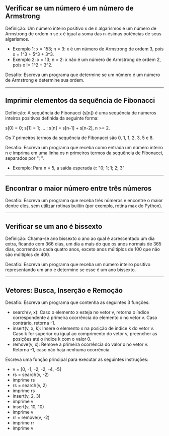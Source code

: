 ## Verificar se um número é um número de Armstrong

Definição: Um número inteiro positivo x de n algarismos é um número de Armstrong de ordem n se x é igual a soma das n-ésimas potências de seus algarismos.

- Exemplo 1: x = 153; n = 3: x é um número de Armstrong de ordem 3, pois x = 1^3 + 5^3 + 3^3.
- Exemplo 2: x = 13; n = 2: x não é um número de Armstrong de ordem 2, pois x != 1^2 + 3^2.

Desafio: Escreva um programa que determine se um número é um número de Armstrong e determine sua ordem.

---

## Imprimir elementos da sequência de Fibonacci

Definição: A sequência de Fibonacci (s[n]) é uma sequência de números inteiros positivos definida da seguinte forma:

s[0] = 0; s[1] = 1; … ; s[n] = s[n-1] + s[n-2], n >= 2.

Os 7 primeiros termos da sequência de Fibonacci são 0, 1, 1, 2, 3, 5 e 8.

Desafio: Escreva um programa que receba como entrada um número inteiro n e imprima em uma linha os n primeiros termos da sequência de Fibonacci, separados por “; ”.

- Exemplo: Para n = 5, a saída esperada é: "0; 1; 1; 2; 3"

---

## Encontrar o maior número entre três números

Desafio: Escreva um programa que receba três números e encontre o maior dentre eles, sem utilizar rotinas builtin (por exemplo, rotina max do Python).

---

## Verificar se um ano é bissexto

Definição: Chama-se ano bissexto o ano ao qual é acrescentado um dia extra, ficando com 366 dias, um dia a mais do que os anos normais de 365 dias, ocorrendo a cada quatro anos, exceto anos múltiplos de 100 que não são múltiplos de 400.

Desafio: Escreva um programa que receba um número inteiro positivo representando um ano e determine se esse é um ano bissexto.

---

## Vetores: Busca, Inserção e Remoção

Desafio: Escreva um programa que contenha as seguintes 3 funções:

- search(v, x): Caso o elemento x esteja no vetor v, retorna o índice correspondente à primeira ocorrência do elemento x no vetor v. Caso contrário, retorna -1.
- insert(v, x, k): Insere o elemento x na posição de índice k do vetor v. Caso k for superior ou igual ao comprimento do vetor v, preencher as posições até o índice k com o valor 0.
- remove(v, x): Remove a primeira ocorrência do valor x no vetor v. Retorna -1, caso não haja nenhuma ocorrência.

Escreva uma função principal para executar as seguintes instruções:

- v = [0, -1, -2, -2, -4, -5]
- rs = search(v, -2)
- imprime rs
- rs = search(v, 2)
- imprime rs
- insert(v, 2, 3)
- imprime v
- insert(v, 10, 10)
- imprime v
- rr = remove(v, -2)
- imprime rr
- imprime v 